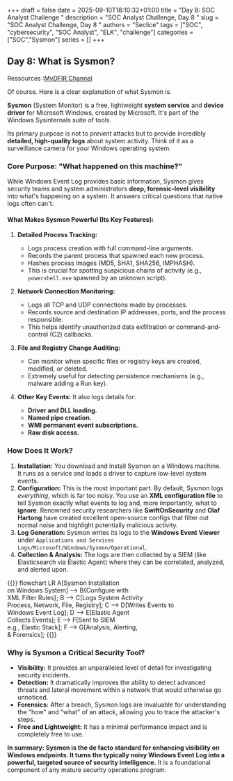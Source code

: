 +++ 
draft = false
date = 2025-09-10T18:10:32+01:00
title = "Day 8: SOC Analyst Challenge "
description = "SOC Analyst Challenge, Day 8 "
slug = "SOC Analyst Challenge, Day 8 "
authors = "Seclice"
tags = ["SOC", "cybersecurity", "SOC Analyst", "ELK", "challenge"]
categories = ["SOC","Sysmon"]
series = []
+++


## Day 8: What is Sysmon?
Ressources :[MyDFIR Channel](https://www.youtube.com/@MyDFIR/)

Of course. Here is a clear explanation of what Sysmon is.

**Sysmon** (System Monitor) is a free, lightweight **system service** and **device driver** for Microsoft Windows, created by Microsoft. It's part of the Windows Sysinternals suite of tools.

Its primary purpose is not to *prevent* attacks but to provide incredibly **detailed, high-quality logs** about system activity. Think of it as a surveillance camera for your Windows operating system.


### **Core Purpose: "What happened on this machine?"**

While Windows Event Log provides basic information, Sysmon gives security teams and system administrators **deep, forensic-level visibility** into what's happening on a system. It answers critical questions that native logs often can't.

#### **What Makes Sysmon Powerful (Its Key Features):**

1.  **Detailed Process Tracking:**
    *   Logs process creation with full command-line arguments.
    *   Records the parent process that spawned each new process.
    *   Hashes process images (MD5, SHA1, SHA256, IMPHASH).
    *   This is crucial for spotting suspicious chains of activity (e.g., `powershell.exe` spawned by an unknown script).

2.  **Network Connection Monitoring:**
    *   Logs all TCP and UDP connections made by processes.
    *   Records source and destination IP addresses, ports, and the process responsible.
    *   This helps identify unauthorized data exfiltration or command-and-control (C2) callbacks.

3.  **File and Registry Change Auditing:**
    *   Can monitor when specific files or registry keys are created, modified, or deleted.
    *   Extremely useful for detecting persistence mechanisms (e.g., malware adding a Run key).

4.  **Other Key Events:** It also logs details for:
    *   **Driver and DLL loading.**
    *   **Named pipe creation.**
    *   **WMI permanent event subscriptions.**
    *   **Raw disk access.**

 

### **How Does It Work?**

1.  **Installation:** You download and install Sysmon on a Windows machine. It runs as a service and loads a driver to capture low-level system events.
2.  **Configuration:** This is the most important part. By default, Sysmon logs *everything*, which is far too noisy. You use an **XML configuration file** to tell Sysmon exactly what events to log and, more importantly, what to **ignore**. Renowned security researchers like **SwiftOnSecurity** and **Olaf Hartong** have created excellent open-source configs that filter out normal noise and highlight potentially malicious activity.
3.  **Log Generation:** Sysmon writes its logs to the **Windows Event Viewer** under `Applications and Services Logs/Microsoft/Windows/Sysmon/Operational`.
4.  **Collection & Analysis:** The logs are then collected by a SIEM (like Elasticsearch via Elastic Agent) where they can be correlated, analyzed, and alerted upon.

{{<mermaid>}}
flowchart LR
A[Sysmon Installation<br>on Windows System] --> B{Configure with<br>XML Filter Rules};
B --> C[Logs System Activity<br>Process, Network, File, Registry];
C --> D[Writes Events to<br>Windows Event Log];
D --> E[Elastic Agent<br>Collects Events];
E --> F[Sent to SIEM<br>e.g., Elastic Stack];
F --> G[Analysis, Alerting,<br>& Forensics];
{{</mermaid>}}

### **Why is Sysmon a Critical Security Tool?**

*   **Visibility:** It provides an unparalleled level of detail for investigating security incidents.
*   **Detection:** It dramatically improves the ability to detect advanced threats and lateral movement within a network that would otherwise go unnoticed.
*   **Forensics:** After a breach, Sysmon logs are invaluable for understanding the "how" and "what" of an attack, allowing you to trace the attacker's steps.
*   **Free and Lightweight:** It has a minimal performance impact and is completely free to use.

**In summary: Sysmon is the de facto standard for enhancing visibility on Windows endpoints. It turns the typically noisy Windows Event Log into a powerful, targeted source of security intelligence.** It is a foundational component of any mature security operations program.